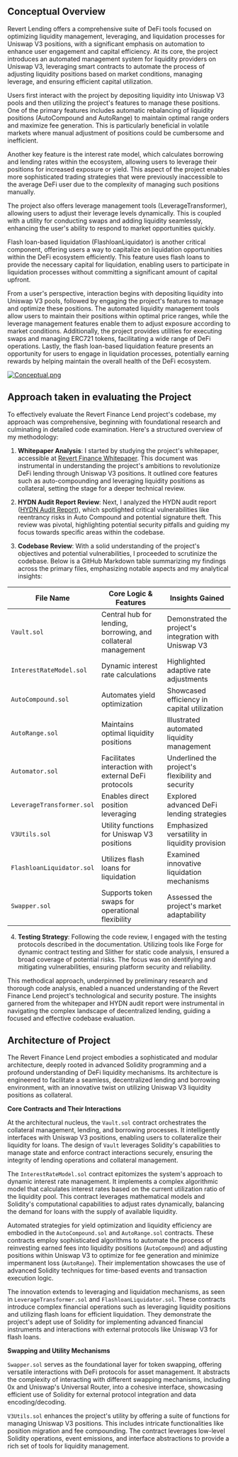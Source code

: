 ## Conceptual Overview

Revert Lending offers a comprehensive suite of DeFi tools focused on optimizing liquidity management, leveraging, and liquidation processes for Uniswap V3 positions, with a significant emphasis on automation to enhance user engagement and capital efficiency. At its core, the project introduces an automated management system for liquidity providers on Uniswap V3, leveraging smart contracts to automate the process of adjusting liquidity positions based on market conditions, managing leverage, and ensuring efficient capital utilization.

Users first interact with the project by depositing liquidity into Uniswap V3 pools and then utilizing the project's features to manage these positions. One of the primary features includes automatic rebalancing of liquidity positions (AutoCompound and AutoRange) to maintain optimal range orders and maximize fee generation. This is particularly beneficial in volatile markets where manual adjustment of positions could be cumbersome and inefficient.

Another key feature is the interest rate model, which calculates borrowing and lending rates within the ecosystem, allowing users to leverage their positions for increased exposure or yield. This aspect of the project enables more sophisticated trading strategies that were previously inaccessible to the average DeFi user due to the complexity of managing such positions manually.

The project also offers leverage management tools (LeverageTransformer), allowing users to adjust their leverage levels dynamically. This is coupled with a utility for conducting swaps and adding liquidity seamlessly, enhancing the user's ability to respond to market opportunities quickly.

Flash loan-based liquidation (FlashloanLiquidator) is another critical component, offering users a way to capitalize on liquidation opportunities within the DeFi ecosystem efficiently. This feature uses flash loans to provide the necessary capital for liquidation, enabling users to participate in liquidation processes without committing a significant amount of capital upfront.

From a user's perspective, interaction begins with depositing liquidity into Uniswap V3 pools, followed by engaging the project's features to manage and optimize these positions. The automated liquidity management tools allow users to maintain their positions within optimal price ranges, while the leverage management features enable them to adjust exposure according to market conditions. Additionally, the project provides utilities for executing swaps and managing ERC721 tokens, facilitating a wide range of DeFi operations. Lastly, the flash loan-based liquidation feature presents an opportunity for users to engage in liquidation processes, potentially earning rewards by helping maintain the overall health of the DeFi ecosystem.

[![Conceptual.png](https://i.postimg.cc/Bvqwm4zq/Conceptual.png)](https://postimg.cc/SnvrsFq5)


## Approach taken in evaluating the Project

To effectively evaluate the Revert Finance Lend project's codebase, my approach was comprehensive, beginning with foundational research and culminating in detailed code examination. Here's a structured overview of my methodology:

1. **Whitepaper Analysis**:
   I started by studying the project's whitepaper, accessible at [Revert Finance Whitepaper](https://github.com/revert-finance/lend-whitepaper/blob/main/Revert_Lend-wp.pdf). This document was instrumental in understanding the project's ambitions to revolutionize DeFi lending through Uniswap V3 positions. It outlined core features such as auto-compounding and leveraging liquidity positions as collateral, setting the stage for a deeper technical review.

2. **HYDN Audit Report Review**:
   Next, I analyzed the HYDN audit report ([HYDN Audit Report](https://github.com/code-423n4/2024-03-revert-lend/blob/main/audits/HYDN_-_Revert_Finance_Vault_Audit_Report.docx.pdf)), which spotlighted critical vulnerabilities like reentrancy risks in Auto Compound and potential signature theft. This review was pivotal, highlighting potential security pitfalls and guiding my focus towards specific areas within the codebase.

3. **Codebase Review**:
   With a solid understanding of the project's objectives and potential vulnerabilities, I proceeded to scrutinize the codebase. Below is a GitHub Markdown table summarizing my findings across the primary files, emphasizing notable aspects and my analytical insights:

| File Name              | Core Logic & Features                                       | Insights Gained                                        |
|------------------------|-------------------------------------------------------------|--------------------------------------------------------|
| `Vault.sol`            | Central hub for lending, borrowing, and collateral management| Demonstrated the project's integration with Uniswap V3|
| `InterestRateModel.sol`| Dynamic interest rate calculations                          | Highlighted adaptive rate adjustments                  |
| `AutoCompound.sol`     | Automates yield optimization                                | Showcased efficiency in capital utilization            |
| `AutoRange.sol`        | Maintains optimal liquidity positions                       | Illustrated automated liquidity management             |
| `Automator.sol`        | Facilitates interaction with external DeFi protocols        | Underlined the project's flexibility and security      |
| `LeverageTransformer.sol`| Enables direct position leveraging                         | Explored advanced DeFi lending strategies              |
| `V3Utils.sol`          | Utility functions for Uniswap V3 positions                  | Emphasized versatility in liquidity provision          |
| `FlashloanLiquidator.sol`| Utilizes flash loans for liquidation                     | Examined innovative liquidation mechanisms             |
| `Swapper.sol`          | Supports token swaps for operational flexibility            | Assessed the project's market adaptability             |


4. **Testing Strategy**:
   Following the code review, I engaged with the testing protocols described in the documentation. Utilizing tools like Forge for dynamic contract testing and Slither for static code analysis, I ensured a broad coverage of potential risks. The focus was on identifying and mitigating vulnerabilities, ensuring platform security and reliability.

This methodical approach, underpinned by preliminary research and thorough code analysis, enabled a nuanced understanding of the Revert Finance Lend project's technological and security posture. The insights garnered from the whitepaper and HYDN audit report were instrumental in navigating the complex landscape of decentralized lending, guiding a focused and effective codebase evaluation.


## Architecture of Project

The Revert Finance Lend project embodies a sophisticated and modular architecture, deeply rooted in advanced Solidity programming and a profound understanding of DeFi liquidity mechanisms. Its architecture is engineered to facilitate a seamless, decentralized lending and borrowing environment, with an innovative twist on utilizing Uniswap V3 liquidity positions as collateral.

**Core Contracts and Their Interactions**

At the architectural nucleus, the `Vault.sol` contract orchestrates the collateral management, lending, and borrowing processes. It intelligently interfaces with Uniswap V3 positions, enabling users to collateralize their liquidity for loans. The design of `Vault` leverages Solidity's capabilities to manage state and enforce contract interactions securely, ensuring the integrity of lending operations and collateral management.

The `InterestRateModel.sol` contract epitomizes the system's approach to dynamic interest rate management. It implements a complex algorithmic model that calculates interest rates based on the current utilization ratio of the liquidity pool. This contract leverages mathematical models and Solidity's computational capabilities to adjust rates dynamically, balancing the demand for loans with the supply of available liquidity.

Automated strategies for yield optimization and liquidity efficiency are embodied in the `AutoCompound.sol` and `AutoRange.sol` contracts. These contracts employ sophisticated algorithms to automate the process of reinvesting earned fees into liquidity positions (`AutoCompound`) and adjusting positions within Uniswap V3 to optimize for fee generation and minimize impermanent loss (`AutoRange`). Their implementation showcases the use of advanced Solidity techniques for time-based events and transaction execution logic.

The innovation extends to leveraging and liquidation mechanisms, as seen in `LeverageTransformer.sol` and `FlashloanLiquidator.sol`. These contracts introduce complex financial operations such as leveraging liquidity positions and utilizing flash loans for efficient liquidation. They demonstrate the project's adept use of Solidity for implementing advanced financial instruments and interactions with external protocols like Uniswap V3 for flash loans.

**Swapping and Utility Mechanisms**

`Swapper.sol` serves as the foundational layer for token swapping, offering versatile interactions with DeFi protocols for asset management. It abstracts the complexity of interacting with different swapping mechanisms, including 0x and Uniswap's Universal Router, into a cohesive interface, showcasing efficient use of Solidity for external protocol integration and data encoding/decoding.

`V3Utils.sol` enhances the project's utility by offering a suite of functions for managing Uniswap V3 positions. This includes intricate functionalities like position migration and fee compounding. The contract leverages low-level Solidity operations, event emissions, and interface abstractions to provide a rich set of tools for liquidity management.

